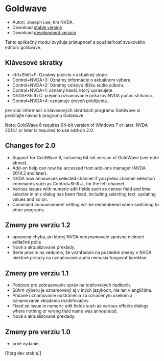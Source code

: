 # Goldwave #

* Autori: Joseph Lee, tím NVDA.
* Download [stable version][1]
* Download [development version][2]

Tento aplikačný modul zvyšuje prístupnosť a použiteľnosť zvukového editoru
goldwave.

## Klávesové skratky ##

* ctrl+Shift+P: Oznámy pozíciu v aktuálnej stope.
* Control+NVDA+3: Oznámy informácie o aktuálnom výbere.
* Control+NVDA+2: Oznámy celkovú dĺžku audio súboru.
* Control+NVDA+1: oznámy kanál, ktorý upravujete.
* NVDA+Shift+C: prepína oznamovanie príkazov NVDA počas strihania.
* Control+NVDA+4: oznamuje úroveň priblíženia.

pre viac informácii o klávesových skratkách programu Goldwave si prečítajte
návod k programu Goldwave.

Note: GoldWave 6 requires 64-bit version of Windows 7 or later. NVDA 2014.1
or later is required to use add-on 2.0.

## Changes for 2.0

* Support for GoldWave 6, including 64-bit version of GoldWave (see note
  above).
* Add-on help can now be accessed from add-ons manager (NVDA 2014.3 and
  later).
* NVDA now announces selected channel if you press channel selection
  commands such as Control+Shift+L for the left channel.
* Various issues with numeric edit fields such as censor field and time
  selector in mix dialog has been fixed, including selecting text, updating
  values and so on.
* Command announcement setting will be remembered when switching to other
  programs.

## Zmeny pre verziu 1.2

* opravená chyba, pri ktorej NVDA neoznamovalo správne niektoré editačné
  polia
* Nové a aktualizované preklady.
* Berte prosím na vedomie, že vvzhľadom na posledné zmeny v NVDA, niektoré
  príkazy na označovanie audia nemusia fungovať korektne.

## Zmeny pre verziu 1.1 ##

* Podpora pre zobrazovanie správ na brailovských riadkoch.
* Súhrn výberu je oznamovaný aj v iných jazykoch, nie len v angličtine.
* Pridané oznamovanie odstránenia za označeným úsekom a oznamovanie
  vkladania rozdeľovačov.
* Fixed an issue in numeric edit fields such as various effects dialogs
  where nothing or wrong field name was announced.
* Nové a aktualizované preklady.

## Zmeny pre verziu 1.0 ##

* prvé vydanie.

[[!tag dev stable]]

[1]: http://addons.nvda-project.org/files/get.php?file=gwv

[2]: http://addons.nvda-project.org/files/get.php?file=gwv-dev
